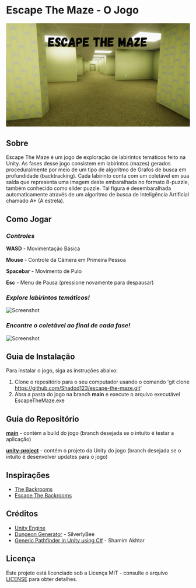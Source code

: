 Escape The Maze - O Jogo
===
![Screenshot](./READMEfiles/gameCover.jpg)


Sobre
---
Escape The Maze é um jogo de exploração de labirintos temáticos feito na Unity. As fases desse jogo consistem em labirintos (mazes) gerados proceduralmente por meio de um tipo de algoritmo de Grafos de busca em profundidade (backtracking). Cada labirinto conta com um coletável em sua saída que representa uma imagem deste embaralhada no formato 8-puzzle, também conhecido como slider puzzle. Tal figura é desembaralhada automaticamente através de um algoritmo de busca de Inteligência Artificial chamado A* (A estrela).


Como Jogar
---
### _Controles_

**WASD** - Movimentação Básica 

**Mouse** - Controle da Câmera em Primeira Pessoa

**Spacebar** - Movimento de Pulo

**Esc** - Menu de Pausa (pressione novamente para despausar)

### _Explore labirintos temáticos!_
![Screenshot](./READMEfiles/backroomsInspiredLevelExploration.gif)

### _Encontre o coletável ao final de cada fase!_
![Screenshot](./READMEfiles/spaceStationExitSliderPuzzle.gif)


Guia de Instalação
---
Para instalar o jogo, siga as instruções abaixo:

1. Clone o repositório para o seu computador usando o comando 'git clone https://github.com/Shadod123/escape-the-maze.git'
2. Abra a pasta do jogo na branch **main** e execute o arquivo executável EscapeTheMaze.exe


Guia do Repositório
---
**[main](https://github.com/Shadod123/escape-the-maze/tree/main)** - contém a build do jogo (branch desejada se o intuito é testar a aplicação)

**[unity-project](https://github.com/Shadod123/escape-the-maze/tree/unity-project)** - contém o projeto da Unity do jogo (branch desejada se o intuito é desenvolver updates para o jogo)


Inspirações
---
* [The Backrooms](https://backrooms.fandom.com/wiki/Backrooms_Wiki)
* [Escape The Backrooms](https://store.steampowered.com/app/1943950/Escape_the_Backrooms/)


Créditos
---
* [Unity Engine](https://unity.com/en)
* [Dungeon Generator](github.com/silverlybee/dungeon-generator) - SilverlyBee
* [Generic Pathfinder in Unity using C#](github.com/shamim-akhtar/tutorial-pathfinding/tree/part-2-8-puzzle) - Shamim Akhtar


Licença
---
Este projeto está licenciado sob a Licença MIT - consulte o arquivo [LICENSE](LICENSE) para obter detalhes.
